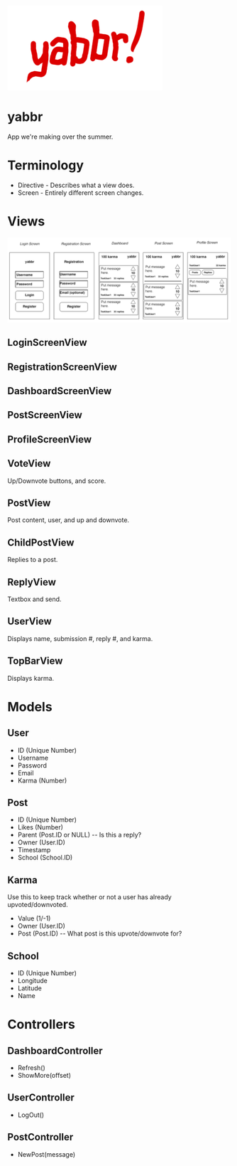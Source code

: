 ![Yabbr](https://github.com/qwook/yabbr/blob/master/documents/yabbrlogo.png?raw=true)
  
# yabbr
App we're making over the summer.

# Terminology
* Directive - Describes what a view does.
* Screen - Entirely different screen changes.

# Views
![Views](https://github.com/qwook/yabbr/blob/master/documents/appconcept.png?raw=true)
## LoginScreenView
## RegistrationScreenView
## DashboardScreenView
## PostScreenView
## ProfileScreenView
## VoteView
Up/Downvote buttons, and score.
## PostView
Post content, user, and up and downvote.
## ChildPostView
Replies to a post.
## ReplyView
Textbox and send.
## UserView
Displays name, submission #, reply #, and karma.
## TopBarView
Displays karma.

# Models
## User
* ID (Unique Number)
* Username
* Password
* Email
* Karma (Number)

## Post
* ID (Unique Number)
* Likes (Number)
* Parent (Post.ID or NULL) -- Is this a reply?
* Owner (User.ID)
* Timestamp
* School (School.ID)

## Karma
Use this to keep track whether or not a user has already upvoted/downvoted.

* Value (1/-1)
* Owner (User.ID)
* Post (Post.ID) -- What post is this upvote/downvote for?

## School
* ID (Unique Number)
* Longitude
* Latitude
* Name

# Controllers
## DashboardController
* Refresh()
* ShowMore(offset)

## UserController
* LogOut()

## PostController
* NewPost(message)

